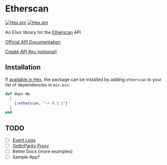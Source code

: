 # Etherscan

[![Hex.pm](https://img.shields.io/hexpm/v/etherscan.svg?style=flat-square)](https://hex.pm/packages/etherscan)
[![Hex.pm](https://img.shields.io/hexpm/dt/etherscan.svg?style=flat-square)](https://hex.pm/packages/etherscan)

An Elixir library for the [Etherscan](https://etherscan.io/) API

[Official API Documentation](https://etherscan.io/apis)

[Create API Key (optional)](https://etherscan.io/myapikey)

## Installation

If [available in Hex](https://hex.pm/docs/publish), the package can be installed
by adding `etherscan` to your list of dependencies in `mix.exs`:

```elixir
def deps do
  [
    {:etherscan, "~> 0.1.1"}
  ]
end
```

## TODO

- [ ] [Event Logs](https://etherscan.io/apis#logs)
- [ ] [Geth/Parity Proxy](https://etherscan.io/apis#proxy)
- [ ] Better Docs (more examples)
- [ ] Sample App?
